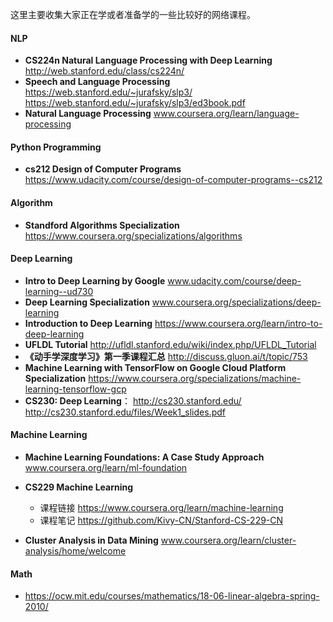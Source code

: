 这里主要收集大家正在学或者准备学的一些比较好的网络课程。

#### NLP

- **CS224n Natural Language Processing with Deep Learning**  http://web.stanford.edu/class/cs224n/
- **Speech and Language Processing** https://web.stanford.edu/~jurafsky/slp3/ https://web.stanford.edu/~jurafsky/slp3/ed3book.pdf
- **Natural Language Processing** www.coursera.org/learn/language-processing

#### Python Programming

- **cs212 Design of Computer Programs** https://www.udacity.com/course/design-of-computer-programs--cs212

#### Algorithm

- **Standford Algorithms Specialization**  https://www.coursera.org/specializations/algorithms

#### Deep Learning

- **Intro to Deep Learning by Google** www.udacity.com/course/deep-learning--ud730
- **Deep Learning Specialization** www.coursera.org/specializations/deep-learning
- **Introduction to Deep Learning**  https://www.coursera.org/learn/intro-to-deep-learning
- **UFLDL Tutorial** http://ufldl.stanford.edu/wiki/index.php/UFLDL_Tutorial
- **《动手学深度学习》第一季课程汇总** http://discuss.gluon.ai/t/topic/753
- **Machine Learning with TensorFlow on Google Cloud Platform Specialization** https://www.coursera.org/specializations/machine-learning-tensorflow-gcp
- **CS230: Deep Learning**： http://cs230.stanford.edu/ <http://cs230.stanford.edu/files/Week1_slides.pdf>

#### Machine Learning

- **Machine Learning Foundations: A Case Study Approach** www.coursera.org/learn/ml-foundation
- **CS229 Machine Learning**
  - 课程链接  https://www.coursera.org/learn/machine-learning
  - 课程笔记 https://github.com/Kivy-CN/Stanford-CS-229-CN


- **Cluster Analysis in Data Mining** www.coursera.org/learn/cluster-analysis/home/welcome

#### **Math**

- https://ocw.mit.edu/courses/mathematics/18-06-linear-algebra-spring-2010/